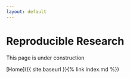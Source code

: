 ```yaml
---
layout: default
---
```


# Reproducible Research

This page is under construction

[Home]({{ site.baseurl }}{% link index.md %})
